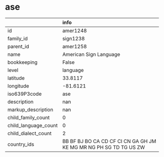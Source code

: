# ase
|                      | info                                                              |
|:---------------------|:------------------------------------------------------------------|
| id                   | amer1248                                                          |
| family_id            | sign1238                                                          |
| parent_id            | amer1258                                                          |
| name                 | American Sign Language                                            |
| bookkeeping          | False                                                             |
| level                | language                                                          |
| latitude             | 33.8117                                                           |
| longitude            | -81.6121                                                          |
| iso639P3code         | ase                                                               |
| description          | nan                                                               |
| markup_description   | nan                                                               |
| child_family_count   | 0                                                                 |
| child_language_count | 0                                                                 |
| child_dialect_count  | 2                                                                 |
| country_ids          | BB BF BJ BO CA CD CF CI CN GA GH JM KE MG MR NG PH SG TD TG US ZW |